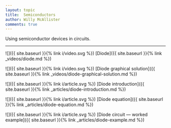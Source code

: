 ```yaml
---
layout: topic
title:  Semiconductors
author: Willy McAllister
comments: true
---
```


Using semiconductor devices in circuits.

----

![]({{ site.baseurl }}{% link i/video.svg %}) [Diode]({{ site.baseurl }}{% link _videos/diode.md %})

![]({{ site.baseurl }}{% link i/video.svg %}) [Diode graphical solution]({{ site.baseurl }}{% link _videos/diode-graphical-solution.md %})

![]({{ site.baseurl }}{% link i/article.svg %}) [Diode introduction]({{ site.baseurl }}{% link _articles/diode-introduction.md %})

![]({{ site.baseurl }}{% link i/article.svg %}) [Diode equation]({{ site.baseurl }}{% link _articles/diode-equation.md %})

![]({{ site.baseurl }}{% link i/article.svg %}) [Diode circuit — worked example]({{ site.baseurl }}{% link _articles/diode-example.md %})
